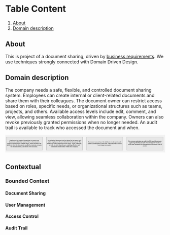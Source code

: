 # Table Content
1. [About](#about)
2. [Domain description](#domain-description)

## About
This is project of a document sharing, driven by [business requirements](#domain-description). We use techniques strongly connected with Domain Driven Design.

## Domain description
The company needs a safe, flexible, and controlled document sharing system. Employees can create internal or client-related documents and share them with their colleagues. The document owner can restrict access based on roles, specific needs, or organizational structures such as teams, projects, and others. Available access levels include edit, comment, and view, allowing seamless collaboration within the company. Owners can also revoke previously granted permissions when no longer needed. An audit trail is available to track who accessed the document and when.

![Domain description](docs/images/domain-desc.jpg)   

## Contextual

### Bounded Context

#### Document Sharing

#### User Management

#### Access Control

#### Audit Trail
